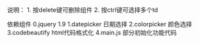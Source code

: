 说明：
	1. 按delete键可删除组件
	2. 按ctrl键可选择多个td

依赖组件
	0.jquery 1.9
	1.datepicker 日期选择
	2.colorpicker 颜色选择
	3.codebeautify html代码格式化
	4.main.js 部分初始化功能代码